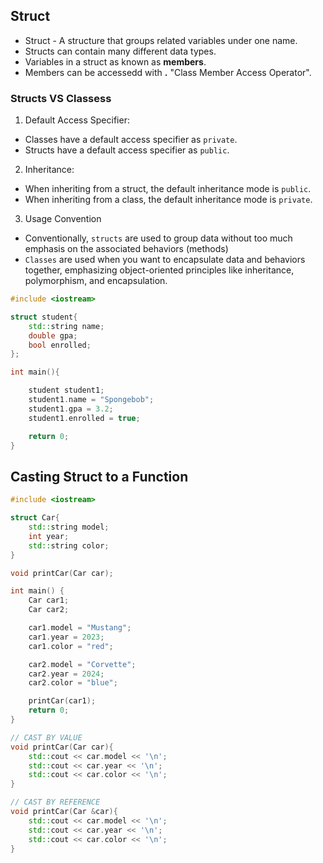 ## Struct

- Struct - A structure that groups related variables under one name.
- Structs can contain many different data types.
- Variables in a struct as known as **members**.
- Members can be accessedd with **.** "Class Member Access Operator".

### Structs VS Classess

1. Default Access Specifier:
- Classes have a default access specifier as `private`.
- Structs have a default access specifier as `public`.
2. Inheritance:
- When inheriting from a struct, the default inheritance mode is `public`.
- When inheriting from a class, the default inheritance mode is `private`.
3. Usage Convention
- Conventionally, `structs` are used to group data without too much emphasis on the associated behaviors (methods)
- `Classes` are used when you want to encapsulate data and behaviors together, emphasizing object-oriented principles like inheritance, polymorphism, and encapsulation.

```cpp
#include <iostream>

struct student{
    std::string name;
    double gpa;
    bool enrolled;
};

int main(){

    student student1;
    student1.name = "Spongebob";
    student1.gpa = 3.2;
    student1.enrolled = true;

    return 0;
}
```

## Casting Struct to a Function

```cpp
#include <iostream>

struct Car{
    std::string model;
    int year;
    std::string color;
}

void printCar(Car car);

int main() {
    Car car1;
    Car car2;

    car1.model = "Mustang";
    car1.year = 2023;
    car1.color = "red";

    car2.model = "Corvette";
    car2.year = 2024;
    car2.color = "blue";

    printCar(car1);
    return 0;
}

// CAST BY VALUE
void printCar(Car car){
    std::cout << car.model << '\n';
    std::cout << car.year << '\n';
    std::cout << car.color << '\n';
}

// CAST BY REFERENCE
void printCar(Car &car){
    std::cout << car.model << '\n';
    std::cout << car.year << '\n';
    std::cout << car.color << '\n';
}
```